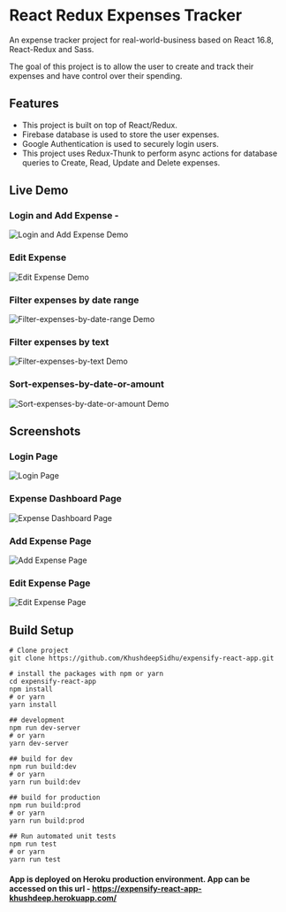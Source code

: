 # React Redux Expenses Tracker

An expense tracker project for real-world-business based on React 16.8, React-Redux and Sass.

The goal of this project is to allow the user to create and track their expenses and have control over their spending.

## Features

* This project is built on top of React/Redux.
* Firebase database is used to store the user expenses.
* Google Authentication is used to securely login users.
* This project uses Redux-Thunk to perform async actions for database queries to Create, Read, Update and Delete expenses.

## Live Demo

### Login and Add Expense - 

![Login and Add Expense Demo](demo/Login-and-Add-Expense.gif)

### Edit Expense 

![Edit Expense Demo](demo/Edit-Expense.gif)

### Filter expenses by date range

![Filter-expenses-by-date-range Demo](demo/Filter-expenses-by-date-range.gif)

### Filter expenses by text

![Filter-expenses-by-text Demo](demo/Filter-expenses-by-text.gif)

### Sort-expenses-by-date-or-amount

![Sort-expenses-by-date-or-amount Demo](demo/Sort-expenses-by-date-or-amount.gif)

## Screenshots

### Login Page

![Login Page](screenshots/LoginPage.png)

### Expense Dashboard Page

![Expense Dashboard Page](screenshots/ExpensesDashboardPage.png)

### Add Expense Page

![Add Expense Page](screenshots/AddExpensePage.png)

### Edit Expense Page

![Edit Expense Page](screenshots/EditExpensePage.png)

## Build Setup

```
# Clone project
git clone https://github.com/KhushdeepSidhu/expensify-react-app.git

# install the packages with npm or yarn
cd expensify-react-app
npm install 
# or yarn 
yarn install 

## development
npm run dev-server
# or yarn
yarn dev-server

## build for dev
npm run build:dev
# or yarn
yarn run build:dev

## build for production
npm run build:prod
# or yarn
yarn run build:prod

## Run automated unit tests
npm run test
# or yarn
yarn run test
```
#### App is deployed on Heroku production environment. App can be accessed on this url - https://expensify-react-app-khushdeep.herokuapp.com/
